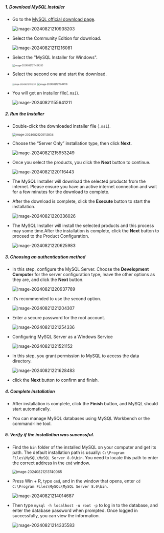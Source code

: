 ##### **1. Download MySQL Installer**

- Go to the [MySQL official download page](https://dev.mysql.com/downloads/installer/).

  ![image-20240821210938203](https://github.com/luuutt/2023_yun/blob/master/images\image-20240821210938203.png)

- Select the Community Edition for download.

  ![image-20240821211216081](https://github.com/luuutt/2023_yun/blob/master/images\image-20240821211216081.png)

- Select the "MySQL Installer for Windows".

  <img src="https://github.com/luuutt/2023_yun/blob/master/images\image-20240821211424283.png" alt="image-20240821211424283" style="zoom: 50%;" />

- Select the second one and start the download.

  <img src="https://github.com/luuutt/2023_yun/blob/master/images\image-20240821211512391.png" alt="image-20240821211512391" style="zoom: 40%;" />

  

  <img src="https://github.com/luuutt/2023_yun/blob/master/images\image-20240821211844176.png" alt="image-20240821211844176" style="zoom:50%;" />

- You will get an installer file(`.msi`).

  ![image-20240821155641211](https://github.com/luuutt/2023_yun/blob/master/images\image-20240821155641211.png)



##### **2. Run the Installer**

- Double-click the downloaded installer file (`.msi`).

  <img src="https://github.com/luuutt/2023_yun/blob/master/images\image-20240821205112834.png" alt="image-20240821205112834" style="zoom: 67%;" />

- Choose the “Server Only” installation type, then click **Next**.

  ![image-20240821215953249](https://github.com/luuutt/2023_yun/blob/master/images\image-20240821215953249.png)

- Once you select the products, you click the **Next** button to continue.

  ![image-20240821220116443](https://github.com/luuutt/2023_yun/blob/master/images\image-20240821220116443.png)

- The MySQL Installer will download the selected products from the internet. Please ensure you have an active internet connection and wait for a few minutes for the download to complete.

- After the download is complete, click the **Execute** button to start the installation.

  ![image-20240821220336026](https://github.com/luuutt/2023_yun/blob/master/images\image-20240821220336026.png)

- The MySQL Installer will install the selected products and this process may some time.After the installation is complete, click the **Next** button to proceed to the Product Configuration.

  ![image-20240821220625983](https://github.com/luuutt/2023_yun/blob/master/images\image-20240821220625983.png)

  

##### 3. Choosing an authentication method

- In this step, configure the MySQL Server. Choose the **Development Computer** for the server configuration type, leave the other options as they are, and click the **Next** button.

  ![image-20240821220937789](https://github.com/luuutt/2023_yun/blob/master/images\image-20240821220937789.png)

- It’s recommended to use the second option.

  ![image-20240821221204307](https://github.com/luuutt/2023_yun/blob/master/images\image-20240821221204307.png)

- Enter a secure password for the root account.

  ![image-20240821221254336](https://github.com/luuutt/2023_yun/blob/master/images\image-20240821221254336.png)

- Configuring MySQL Server as a Windows Service

  ![image-20240821221521152](https://github.com/luuutt/2023_yun/blob/master/images\image-20240821221521152.png)

- In this step, you grant permission to MySQL to access the data directory.

  ![image-20240821221628483](https://github.com/luuutt/2023_yun/blob/master/images\image-20240821221628483.png)

- click the **Next** button to confirm and finish.

  

##### **4. Complete Installation**

- After installation is complete, click the **Finish** button, and MySQL should start automatically.

- You can manage MySQL databases using MySQL Workbench or the command-line tool.

  

##### **5. Verify if the installation was successful.**

- Find the `bin` folder of the installed MySQL on your computer and get its path. The default installation path is usually: `C:\Program Files\MySQL\MySQL Server 8.0\bin`. You need to locate this path to enter the correct address in the `cmd` window.

  <img src="https://github.com/luuutt/2023_yun/blob/master/images\image-20240821213740065.png" alt="image-20240821213740065" style="zoom: 80%;" />

- Press Win + R, type `cmd`, and in the window that opens, enter `cd C:\Program Files\MySQL\MySQL Server 8.0\bin`.

  ![image-20240821214014687](https://github.com/luuutt/2023_yun/blob/master/images\image-20240821214014687.png)

- Then type `mysql -h localhost -u root -p` to log in to the database, and enter the database password when prompted. Once logged in successfully, you can view the information.

  ![image-20240821214335583](https://github.com/luuutt/2023_yun/blob/master/images\image-20240821214335583.png)

  
